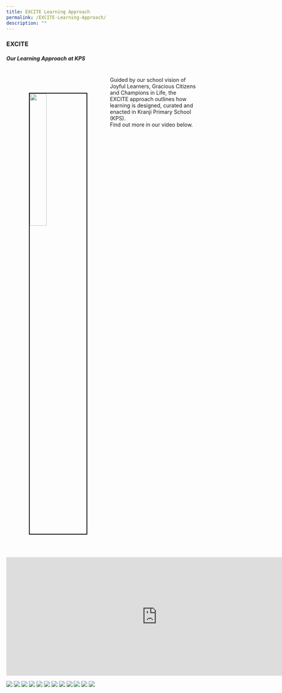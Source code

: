 ```yaml
---
title: EXCITE Learning Approach
permalink: /EXCITE-Learning-Approach/
description: ""
---
```

### **EXCITE**
##### **Our Learning Approach at KPS**
<img src="/images/Our%20Curriculum/EXCITE%20Learning%20Approach/EXCITE_2May_amended.png" style="width:30%; float:left; margin:60px; border:2px solid black;"><br>
Guided by our school vision of Joyful Learners, Gracious Citizens and Champions in Life, the EXCITE approach outlines how learning is designed, curated and enacted in Kranji Primary School (KPS). <br>Find out more in our video below.
<br>
<iframe width="800" height="315" src="https://www.youtube.com/embed/Of6zHY_nSAs" title="YouTube video player" frameborder="0" allow="accelerometer; autoplay; clipboard-write; encrypted-media; gyroscope; picture-in-picture" allowfullscreen=""></iframe>

![](/images/Our%20Curriculum/EXCITE%20Learning%20Approach/EXCITE%20Learning%20Approach/experiential1%20.png)
![](/images/Our%20Curriculum/EXCITE%20Learning%20Approach/EXCITE%20Learning%20Approach/jtpndice2.png)
![](/images/Our%20Curriculum/EXCITE%20Learning%20Approach/EXCITE%20Learning%20Approach/champchef_kstudio3.png)
![](/images/Our%20Curriculum/EXCITE%20Learning%20Approach/EXCITE%20Learning%20Approach/sciencewonder_4.png)
![](/images/Our%20Curriculum/EXCITE%20Learning%20Approach/EXCITE%20Learning%20Approach/characterfocused_5.png)
![](/images/Our%20Curriculum/EXCITE%20Learning%20Approach/EXCITE%20Learning%20Approach/via_cca_6.png)
![](/images/Our%20Curriculum/EXCITE%20Learning%20Approach/EXCITE%20Learning%20Approach/inquirybased_7.png)
![](/images/Our%20Curriculum/EXCITE%20Learning%20Approach/EXCITE%20Learning%20Approach/pw_kmakers8.png)
![](/images/Our%20Curriculum/EXCITE%20Learning%20Approach/EXCITE%20Learning%20Approach/techmediate_9.png)
![](/images/Our%20Curriculum/EXCITE%20Learning%20Approach/EXCITE%20Learning%20Approach/1to1_10.png)
![](/images/Our%20Curriculum/EXCITE%20Learning%20Approach/EXCITE%20Learning%20Approach/positiveeducation1.png)
![](/images/Our%20Curriculum/EXCITE%20Learning%20Approach/EXCITE%20Learning%20Approach/positiveeducation2.png)